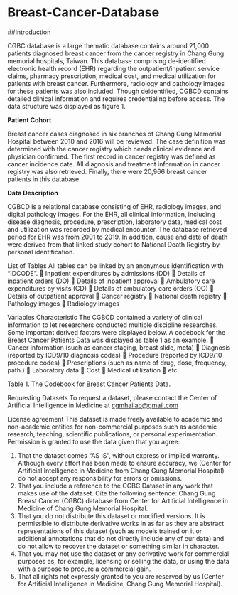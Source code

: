 # Breast-Cancer-Database

##Introduction

CGBC database is a large thematic database contains around 21,000 patients diagnosed breast cancer from the cancer registry in Chang Gung memorial hospitals, Taiwan. This database comprising de-identified electronic health record (EHR) regarding the outpatient/inpatient service claims, pharmacy prescription, medical cost, and medical utilization for patients with breast cancer. Furthermore, radiology and pathology images for these patients was also included. Though deidentified, CGBCD contains detailed clinical information and requires credentialing before access. The data structure was displayed as figure 1.

**Patient Cohort**

Breast cancer cases diagnosed in six branches of Chang Gung Memorial Hospital between 2010 and 2016 will be reviewed. The case definition was determined with the cancer registry which needs clinical evidence and physician confirmed. The first record in cancer registry was defined as cancer incidence date. All diagnosis and treatment information in cancer registry was also retrieved. Finally, there were 20,966 breast cancer patients in this database.

**Data Description**

CGBCD is a relational database consisting of EHR, radiology images, and digital pathology images. For the EHR, all clinical information, including disease diagnosis, procedure, prescription, laboratory data, medical cost and utilization was recorded by medical encounter. The database retrieved period for EHR was from 2001 to 2019. In addition, cause and date of death were derived from that linked study cohort to National Death Registry by personal identification. 

List of Tables
All tables can be linked by an anonymous identification with “IDCODE”. 
	Inpatient expenditures by admissions (DD)
	Details of inpatient orders (DO)
	Details of inpatient approval
	Ambulatory care expenditures by visits (CD)
	Details of ambulatory care orders (OO)
	Details of outpatient approval
	Cancer registry
	National death registry
	Pathology images
	Radiology images

Variables Characteristic
The CGBCD contained a variety of clinical information to let researchers conducted multiple discipline researches. Some important derived factors were displayed below. A codebook for the Breast Cancer Patients Data was displayed as table 1 as an example.
	Cancer information (such as cancer staging, breast slide, meta)
	Diagnosis (reported by ICD9/10 diagnosis codes)
	Procedure (reported by ICD9/10 procedure codes)
	Prescriptions (such as name of drug, dose, frequency, path.)
	Laboratory data
	Cost
	Medical utilization
	etc.
 
Table 1. The Codebook for Breast Cancer Patients Data.

Requesting Datasets
To request a dataset, please contact the Center of Artificial Intelligence in Medicine at cgmhailab@gmail.com

License agreement
This dataset is made freely available to academic and non-academic entities for non-commercial purposes such as academic research, teaching, scientific publications, or personal experimentation. Permission is granted to use the data given that you agree:

1.	That the dataset comes “AS IS”, without express or implied warranty. Although every effort has been made to ensure accuracy, we (Center for Artificial Intelligence in Medicine from Chang Gung Memorial Hospital) do not accept any responsibility for errors or omissions.
2.	That you include a reference to the CGBC Dataset in any work that makes use of the dataset. Cite the following sentence: Chang Gung Breast Cancer (CGBC) database from Center for Artificial Intelligence in Medicine of Chang Gung Memorial Hospital.
3.	That you do not distribute this dataset or modified versions. It is permissible to distribute derivative works in as far as they are abstract representations of this dataset (such as models trained on it or additional annotations that do not directly include any of our data) and do not allow to recover the dataset or something similar in character.
4.	That you may not use the dataset or any derivative work for commercial purposes as, for example, licensing or selling the data, or using the data with a purpose to procure a commercial gain.
5.	That all rights not expressly granted to you are reserved by us (Center for Artificial Intelligence in Medicine, Chang Gung Memorial Hospital).

